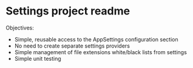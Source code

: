 Settings project readme
=======================

Objectives:
 - Simple, reusable access to the AppSettings configuration section
 - No need to create separate settings providers
 - Simple management of file extensions white/black lists from settings
 - Simple unit testing